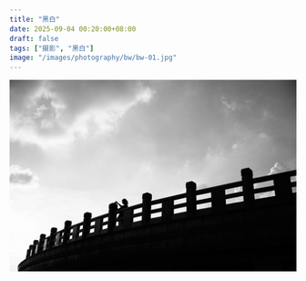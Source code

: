 ```yaml
---
title: "黑白"
date: 2025-09-04 00:20:00+08:00
draft: false
tags: ["摄影", "黑白"]
image: "/images/photography/bw/bw-01.jpg"
---
```


![sunset-glow](/images/photography/bw/bw-01.jpg "bw")


